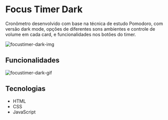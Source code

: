 # Focus Timer Dark
Cronômetro desenvolvido com base na técnica de estudo Pomodoro, com versão dark mode, opções de diferentes sons ambientes e controle de volume em cada card, e funcionalidades nos botões do timer.

![focustimer-dark-img](https://user-images.githubusercontent.com/105971989/205841183-ff9962be-72b5-4ee9-8d47-9113d39390b8.png)

## Funcionalidades

![focustimer-dark-gif](https://user-images.githubusercontent.com/105971989/205841235-4d776df0-5dc3-4c8e-86ef-0f52e0f6717c.gif)

## Tecnologias

- HTML
- CSS
- JavaScript
